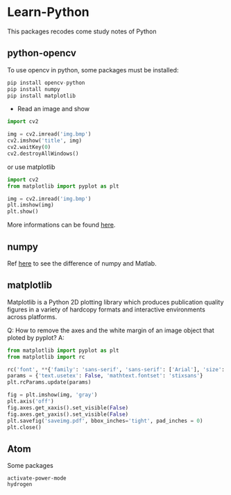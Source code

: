 # Learn-Python
This packages recodes come study notes of Python

## python-opencv
To use opencv in python, some packages must be installed:
```python
pip install opencv-python
pip install numpy
pip install matplotlib
```

- Read an image and show
```python
import cv2

img = cv2.imread('img.bmp')
cv2.imshow('title', img)
cv2.waitKey(0)
cv2.destroyAllWindows()
```
or use matplotlib
```python
import cv2
from matplotlib import pyplot as plt

img = cv2.imread('img.bmp')
plt.imshow(img)
plt.show()
```

More informations can be found [here](http://docs.opencv.org/3.0-beta/doc/py_tutorials/py_tutorials.html).

## numpy
Ref [here](https://docs.scipy.org/doc/numpy-dev/user/numpy-for-matlab-users.html) to see the difference of numpy and Matlab.

## matplotlib
Matplotlib is a Python 2D plotting library which produces publication quality figures in a variety of hardcopy formats and interactive environments across platforms.

Q: How to remove the axes and the white margin of an image object that ploted by pyplot?
A:
```python
from matplotlib import pyplot as plt
from matplotlib import rc

rc('font', **{'family': 'sans-serif', 'sans-serif': ['Arial'], 'size': 8})
params = {'text.usetex': False, 'mathtext.fontset': 'stixsans'}
plt.rcParams.update(params)

fig = plt.imshow(img, 'gray')
plt.axis('off')
fig.axes.get_xaxis().set_visible(False)
fig.axes.get_yaxis().set_visible(False)
plt.savefig('saveimg.pdf', bbox_inches='tight', pad_inches = 0)
plt.close()
```

## Atom
Some packages
```
activate-power-mode
hydrogen
```
